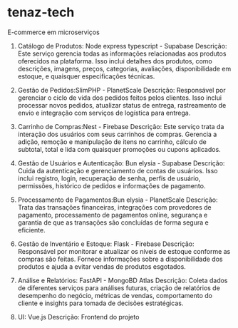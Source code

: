 # tenaz-tech
E-commerce em microserviços

1. Catálogo de Produtos: Node express typescript - Supabase
Descrição: Este serviço gerencia todas as informações relacionadas aos produtos oferecidos na plataforma. Isso inclui detalhes dos produtos, como descrições, imagens, preços, categorias, avaliações, disponibilidade em estoque, e quaisquer especificações técnicas.

2. Gestão de Pedidos:SlimPHP - PlanetScale
Descrição: Responsável por gerenciar o ciclo de vida dos pedidos feitos pelos clientes. Isso inclui processar novos pedidos, atualizar status de entrega, rastreamento de envio e integração com serviços de logística para entrega.

3. Carrinho de Compras:Nest - Firebase
Descrição: Este serviço trata da interação dos usuários com seus carrinhos de compras. Gerencia a adição, remoção e manipulação de itens no carrinho, cálculo de subtotal, total e lida com quaisquer promoções ou cupons aplicados.

4. Gestão de Usuários e Autenticação: Bun elysia - Supabase
Descrição: Cuida da autenticação e gerenciamento de contas de usuários. Isso inclui registro, login, recuperação de senha, perfis de usuário, permissões, histórico de pedidos e informações de pagamento.

5. Processamento de Pagamentos:Bun elysia - PlanetScale
Descrição: Trata das transações financeiras, integrações com provedores de pagamento, processamento de pagamentos online, segurança e garantia de que as transações são concluídas de forma segura e eficiente.

6. Gestão de Inventário e Estoque: Flask - Firebase
Descrição: Responsável por monitorar e atualizar os níveis de estoque conforme as compras são feitas. Fornece informações sobre a disponibilidade dos produtos e ajuda a evitar vendas de produtos esgotados.

7. Análise e Relatórios: FastAPI - MongoBD Atlas
Descrição: Coleta dados de diferentes serviços para análises futuras, criação de relatórios de desempenho do negócio, métricas de vendas, comportamento do cliente e insights para tomada de decisões estratégicas.

8. UI: Vue.js
Descrição: Frontend do projeto
